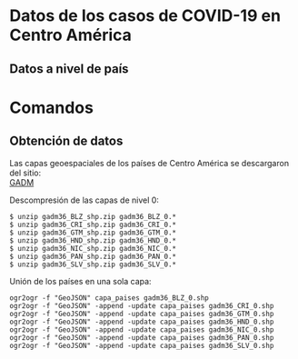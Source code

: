 # Datos de los casos de COVID-19 en Centro América

## Datos a nivel de país

# Comandos
## Obtención de datos
Las capas geoespaciales de los países de Centro América se descargaron del sitio:  
[GADM](https://gadm.org/)

Descompresión de las capas de nivel 0:
```terminal
$ unzip gadm36_BLZ_shp.zip gadm36_BLZ_0.* 
$ unzip gadm36_CRI_shp.zip gadm36_CRI_0.*
$ unzip gadm36_GTM_shp.zip gadm36_GTM_0.*
$ unzip gadm36_HND_shp.zip gadm36_HND_0.*
$ unzip gadm36_NIC_shp.zip gadm36_NIC_0.*
$ unzip gadm36_PAN_shp.zip gadm36_PAN_0.*
$ unzip gadm36_SLV_shp.zip gadm36_SLV_0.*
```

Unión de los países en una sola capa:
```terminal
ogr2ogr -f "GeoJSON" capa_paises gadm36_BLZ_0.shp
ogr2ogr -f "GeoJSON" -append -update capa_paises gadm36_CRI_0.shp
ogr2ogr -f "GeoJSON" -append -update capa_paises gadm36_GTM_0.shp
ogr2ogr -f "GeoJSON" -append -update capa_paises gadm36_HND_0.shp
ogr2ogr -f "GeoJSON" -append -update capa_paises gadm36_NIC_0.shp
ogr2ogr -f "GeoJSON" -append -update capa_paises gadm36_PAN_0.shp
ogr2ogr -f "GeoJSON" -append -update capa_paises gadm36_SLV_0.shp
```
